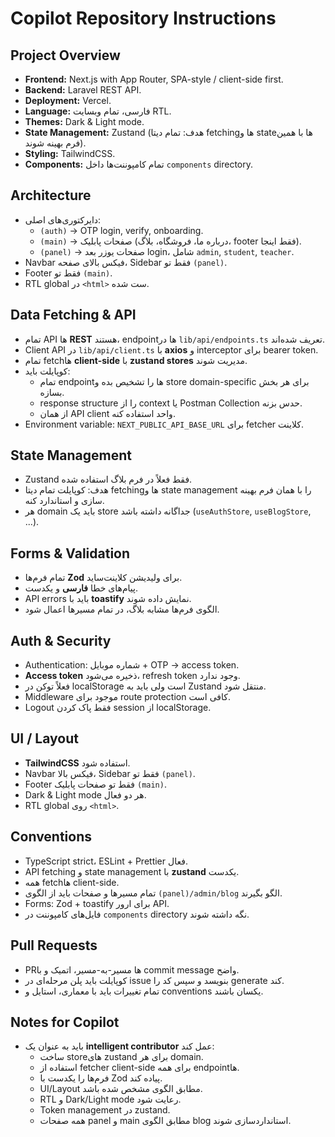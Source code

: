 # Copilot Repository Instructions

## Project Overview
- **Frontend:** Next.js with App Router, SPA-style / client-side first.
- **Backend:** Laravel REST API.
- **Deployment:** Vercel.
- **Language:** فارسی، تمام وبسایت RTL.
- **Themes:** Dark & Light mode.
- **State Management:** Zustand (هدف: تمام دیتا fetchingها و stateها با همین فرم بهینه شوند).
- **Styling:** TailwindCSS.
- **Components:** تمام کامپوننت‌ها داخل `components` directory.

## Architecture
- دایرکتوری‌های اصلی:
  - `(auth)` → OTP login, verify, onboarding.
  - `(main)` → صفحات پابلیک (درباره ما، فروشگاه، بلاگ، footer فقط اینجا).
  - `(panel)` → صفحات یوزر بعد login، شامل `admin`, `student`, `teacher`.
- Navbar فیکس بالای صفحه، Sidebar فقط تو `(panel)`.
- Footer فقط تو `(main)`.
- RTL global در `<html>` ست شده.

## Data Fetching & API
- تمام API ها **REST** هستند، endpointها در `lib/api/endpoints.ts` تعریف شده‌اند.
- Client API در `lib/api/client.ts` با **axios** و interceptor برای bearer token.
- تمام fetchها **client-side** با **zustand stores** مدیریت شوند.
- کوپایلت باید:
  - تمام endpointها را تشخیص بده و store domain-specific برای هر بخش بسازه.
  - response structure را از context یا Postman Collection حدس بزنه.
  - از همان API client واحد استفاده کنه.
- Environment variable: `NEXT_PUBLIC_API_BASE_URL` برای fetcher کلاینت.

## State Management
- Zustand فقط فعلاً در فرم بلاگ استفاده شده.
- هدف: کوپایلت تمام دیتا fetchingها و state management را با همان فرم بهینه سازی و استاندارد کنه.
- هر domain باید یک store جداگانه داشته باشد (`useAuthStore`, `useBlogStore`, ...).

## Forms & Validation
- تمام فرم‌ها **Zod** برای ولیدیشن کلاینت‌ساید.
- پیام‌های خطا **فارسی** و یکدست.
- API errors باید با **toastify** نمایش داده شوند.
- الگوی فرم‌ها مشابه بلاگ، در تمام مسیرها اعمال شود.

## Auth & Security
- Authentication: شماره موبایل + OTP → access token.
- **Access token** ذخیره می‌شود، refresh token وجود ندارد.
- فعلاً توکن در localStorage است ولی باید به Zustand منتقل شود.
- Middleware موجود برای route protection کافی است.
- Logout فقط پاک کردن session از localStorage.

## UI / Layout
- **TailwindCSS** استفاده شود.
- Navbar فیکس بالا، Sidebar فقط تو `(panel)`.
- Footer فقط تو صفحات پابلیک `(main)`.
- Dark & Light mode هر دو فعال.
- RTL global روی `<html>`.

## Conventions
- TypeScript strict، ESLint + Prettier فعال.
- API fetching و state management با **zustand** یکدست.
- همه fetchها client-side.
- تمام مسیرها و صفحات باید از الگوی `(panel)/admin/blog` الگو بگیرند.
- Forms: Zod + toastify برای ارور API.
- فایل‌های کامپوننت در `components` directory نگه داشته شوند.

## Pull Requests
- PRها مسیر-به-مسیر، اتمیک و با commit message واضح.
- کوپایلت باید پلن مرحله‌ای در issue بنویسد و سپس کد را generate کند.
- تمام تغییرات باید با معماری، استایل و conventions یکسان باشند.

## Notes for Copilot
- باید به عنوان یک **intelligent contributor** عمل کند:
  - ساخت storeهای zustand برای هر domain.
  - استفاده از fetcher client-side برای همه endpointها.
  - فرم‌ها را یکدست با Zod پیاده کند.
  - UI/Layout مطابق الگوی مشخص شده باشد.
  - RTL و Dark/Light mode رعایت شود.
  - Token management در zustand.
  - همه صفحات panel و main مطابق الگوی blog استانداردسازی شوند.
